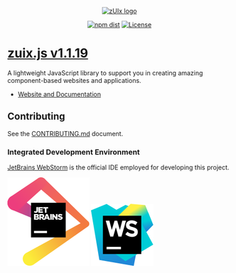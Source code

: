 <p align="center">
    <a href="https://zuixjs.github.io/zuix" target="_blank" rel="noopener noreferrer">
        <img width="96" src="https://zuixjs.github.io/zuix/images/zuix-logo.svg" alt="zUIx logo">
    </a>
</p>

<p align="center">
  <a href="https://www.npmjs.com/package/zuix-dist"><img src="https://img.shields.io/npm/v/zuix-dist.svg?style=for-the-badge" alt="npm dist"></a>
  <a href="https://github.com/zuixjs/zuix/blob/master/LICENSE.TXT"><img src="https://img.shields.io/npm/l/zuix-dist.svg?style=for-the-badge" alt="License"></a>
</p>

# [zuix.js v1.1.19](https://zuixjs.github.io/zuixjs.org)

A lightweight JavaScript library to support you in creating amazing component-based websites and applications.
- [Website and Documentation](https://zuixjs.github.io/zuixjs.org)


## Contributing

See the [CONTRIBUTING.md](https://github.com/zuixjs/zuix/blob/master/CONTRIBUTING.md#contributing) document.

### Integrated Development Environment

[JetBrains WebStorm](https://www.jetbrains.com/webstorm/) is the official IDE employed for developing this project.

![JetBrains Logo](https://raw.githubusercontent.com/zuixjs/zuix/master/docs/images/github/jetbrains.svg)
![JetBrains WebStorm Logo](https://raw.githubusercontent.com/zuixjs/zuix/master/docs/images/github/icon-webstorm.svg)
